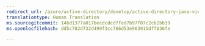 ```yaml
---
redirect_url: /azure/active-directory/develop/active-directory-java-view-saml-returned-by-access-control
translationtype: Human Translation
ms.sourcegitcommit: 146d1377a017becdcdcd7fed7b97f07c2cb2bb39
ms.openlocfilehash: dd5c782d732d499f3cc766d53e963915dff036fe

---
```



<!--HONumber=Feb17_HO3-->


